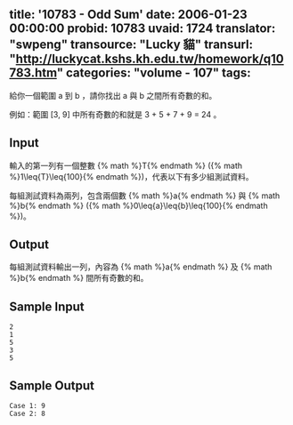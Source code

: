 title: '10783 - Odd Sum'
date: 2006-01-23 00:00:00
probid: 10783
uvaid: 1724
translator: "swpeng"
transource: "Lucky 貓"
transurl: "http://luckycat.kshs.kh.edu.tw/homework/q10783.htm"
categories: "volume - 107"
tags:
---

給你一個範圍 a 到 b ，請你找出 a 與 b 之間所有奇數的和。

例如：範圍 [3, 9] 中所有奇數的和就是 3 + 5 + 7 + 9 = 24 。

## Input ##

輸入的第一列有一個整數 {% math %}T{% endmath %} ({% math %}1\leq{T}\leq{100}{% endmath %})，代表以下有多少組測試資料。

每組測試資料為兩列，包含兩個數 {% math %}a{% endmath %} 與 {% math %}b{% endmath %} ({% math %}0\leq{a}\leq{b}\leq{100}{% endmath %})。

## Output ##

每組測試資料輸出一列，內容為 {% math %}a{% endmath %} 及 {% math %}b{% endmath %} 間所有奇數的和。

## Sample Input ##

	2
	1
	5
	3
	5

## Sample Output ##

	Case 1: 9
	Case 2: 8